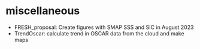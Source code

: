 # miscellaneous

- FRESH_proposal: Create figures with SMAP SSS and SIC in August 2023
- TrendOscar: calculate trend in OSCAR data from the cloud and make maps

